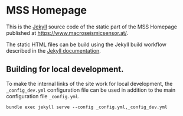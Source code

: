 # MSS Homepage

This is the [Jekyll](https://jekyllrb.com/) source code of the static part of the MSS Homepage published at https://www.macroseismicsensor.at/.

The static HTML files can be build using the Jekyll build workflow described in the [Jekyll documentation](https://jekyllrb.com/docs/).

## Building for local development.
To make the internal links of the site work for local development, the `_config_dev.yml` configuration file can be used in addition to the main configuration file 
`_config.yml`.

`bundle exec jekyll serve --config _config.yml,_config_dev.yml`

